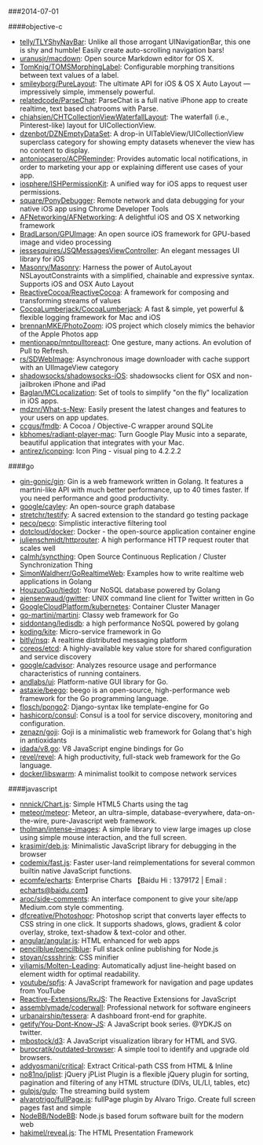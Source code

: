 ###2014-07-01

####objective-c
* [telly/TLYShyNavBar](https://github.com/telly/TLYShyNavBar): Unlike all those arrogant UINavigationBar, this one is shy and humble! Easily create auto-scrolling navigation bars!
* [uranusjr/macdown](https://github.com/uranusjr/macdown): Open source Markdown editor for OS X.
* [TomKnig/TOMSMorphingLabel](https://github.com/TomKnig/TOMSMorphingLabel): Configurable morphing transitions between text values of a label.
* [smileyborg/PureLayout](https://github.com/smileyborg/PureLayout): The ultimate API for iOS & OS X Auto Layout — impressively simple, immensely powerful.
* [relatedcode/ParseChat](https://github.com/relatedcode/ParseChat): ParseChat is a full native iPhone app to create realtime, text based chatrooms with Parse.
* [chiahsien/CHTCollectionViewWaterfallLayout](https://github.com/chiahsien/CHTCollectionViewWaterfallLayout): The waterfall (i.e., Pinterest-like) layout for UICollectionView.
* [dzenbot/DZNEmptyDataSet](https://github.com/dzenbot/DZNEmptyDataSet): A drop-in UITableView/UICollectionView superclass category for showing empty datasets whenever the view has no content to display.
* [antoniocasero/ACPReminder](https://github.com/antoniocasero/ACPReminder): Provides automatic local notifications, in order to marketing your app or explaining different use cases of your app.
* [iosphere/ISHPermissionKit](https://github.com/iosphere/ISHPermissionKit): A unified way for iOS apps to request user permissions.
* [square/PonyDebugger](https://github.com/square/PonyDebugger): Remote network and data debugging for your native iOS app using Chrome Developer Tools
* [AFNetworking/AFNetworking](https://github.com/AFNetworking/AFNetworking): A delightful iOS and OS X networking framework
* [BradLarson/GPUImage](https://github.com/BradLarson/GPUImage): An open source iOS framework for GPU-based image and video processing
* [jessesquires/JSQMessagesViewController](https://github.com/jessesquires/JSQMessagesViewController): An elegant messages UI library for iOS
* [Masonry/Masonry](https://github.com/Masonry/Masonry): Harness the power of AutoLayout NSLayoutConstraints with a simplified, chainable and expressive syntax. Supports iOS and OSX Auto Layout
* [ReactiveCocoa/ReactiveCocoa](https://github.com/ReactiveCocoa/ReactiveCocoa): A framework for composing and transforming streams of values
* [CocoaLumberjack/CocoaLumberjack](https://github.com/CocoaLumberjack/CocoaLumberjack): A fast & simple, yet powerful & flexible logging framework for Mac and iOS
* [brennanMKE/PhotoZoom](https://github.com/brennanMKE/PhotoZoom): iOS project which closely mimics the behavior of the Apple Photos app
* [mentionapp/mntpulltoreact](https://github.com/mentionapp/mntpulltoreact): One gesture, many actions. An evolution of Pull to Refresh.
* [rs/SDWebImage](https://github.com/rs/SDWebImage): Asynchronous image downloader with cache support with an UIImageView category
* [shadowsocks/shadowsocks-iOS](https://github.com/shadowsocks/shadowsocks-iOS): shadowsocks client for OSX and non-jailbroken iPhone and iPad
* [Baglan/MCLocalization](https://github.com/Baglan/MCLocalization): Set of tools to simplify "on the fly" localization in iOS apps.
* [mdznr/What-s-New](https://github.com/mdznr/What-s-New): Easily present the latest changes and features to your users on app updates.
* [ccgus/fmdb](https://github.com/ccgus/fmdb): A Cocoa / Objective-C wrapper around SQLite
* [kbhomes/radiant-player-mac](https://github.com/kbhomes/radiant-player-mac): Turn Google Play Music into a separate, beautiful application that integrates with your Mac.
* [antirez/iconping](https://github.com/antirez/iconping): Icon Ping - visual ping to 4.2.2.2

####go
* [gin-gonic/gin](https://github.com/gin-gonic/gin): Gin is a web framework written in Golang. It features a martini-like API with much better performance, up to 40 times faster. If you need performance and good productivity.
* [google/cayley](https://github.com/google/cayley): An open-source graph database
* [stretchr/testify](https://github.com/stretchr/testify): A sacred extension to the standard go testing package
* [peco/peco](https://github.com/peco/peco): Simplistic interactive filtering tool
* [dotcloud/docker](https://github.com/dotcloud/docker): Docker - the open-source application container engine
* [julienschmidt/httprouter](https://github.com/julienschmidt/httprouter): A high performance HTTP request router that scales well
* [calmh/syncthing](https://github.com/calmh/syncthing): Open Source Continuous Replication / Cluster Synchronization Thing
* [SimonWaldherr/GoRealtimeWeb](https://github.com/SimonWaldherr/GoRealtimeWeb): Examples how to write realtime web applications in Golang
* [HouzuoGuo/tiedot](https://github.com/HouzuoGuo/tiedot): Your NoSQL database powered by Golang
* [ajensenwaud/gwitter](https://github.com/ajensenwaud/gwitter): UNIX command line client for Twitter written in Go
* [GoogleCloudPlatform/kubernetes](https://github.com/GoogleCloudPlatform/kubernetes): Container Cluster Manager
* [go-martini/martini](https://github.com/go-martini/martini): Classy web framework for Go
* [siddontang/ledisdb](https://github.com/siddontang/ledisdb): a high performance NoSQL powered by  golang
* [koding/kite](https://github.com/koding/kite): Micro-service framework in Go
* [bitly/nsq](https://github.com/bitly/nsq): A realtime distributed messaging platform
* [coreos/etcd](https://github.com/coreos/etcd): A highly-available key value store for shared configuration and service discovery
* [google/cadvisor](https://github.com/google/cadvisor): Analyzes resource usage and performance characteristics of running containers.
* [andlabs/ui](https://github.com/andlabs/ui): Platform-native GUI library for Go.
* [astaxie/beego](https://github.com/astaxie/beego): beego is an open-source, high-performance web framework for the Go programming language.
* [flosch/pongo2](https://github.com/flosch/pongo2): Django-syntax like template-engine for Go
* [hashicorp/consul](https://github.com/hashicorp/consul): Consul is a tool for service discovery, monitoring and configuration.
* [zenazn/goji](https://github.com/zenazn/goji): Goji is a minimalistic web framework for Golang that's high in antioxidants
* [idada/v8.go](https://github.com/idada/v8.go): V8 JavaScript engine bindings for Go
* [revel/revel](https://github.com/revel/revel): A high productivity, full-stack web framework for the Go language.
* [docker/libswarm](https://github.com/docker/libswarm): A minimalist toolkit to compose network services

####javascript
* [nnnick/Chart.js](https://github.com/nnnick/Chart.js): Simple HTML5 Charts using the <canvas> tag
* [meteor/meteor](https://github.com/meteor/meteor): Meteor, an ultra-simple, database-everywhere, data-on-the-wire, pure-Javascript web framework.
* [tholman/intense-images](https://github.com/tholman/intense-images): A simple library to view large images up close using simple mouse interaction, and the full screen.
* [krasimir/deb.js](https://github.com/krasimir/deb.js): Minimalistic JavaScript library for debugging in the browser
* [codemix/fast.js](https://github.com/codemix/fast.js): Faster user-land reimplementations for several common builtin native JavaScript functions.
* [ecomfe/echarts](https://github.com/ecomfe/echarts): Enterprise Charts 【Baidu Hi : 1379172 | Email : echarts@baidu.com】
* [aroc/side-comments](https://github.com/aroc/side-comments): An interface component to give your site/app Medium.com style commenting.
* [dfcreative/Photoshopr](https://github.com/dfcreative/Photoshopr): Photoshop script that converts layer effects to CSS string in one click. It supports shadows, glows, gradient & color overlay, stroke, text-shadow & text-color and other.
* [angular/angular.js](https://github.com/angular/angular.js): HTML enhanced for web apps
* [pencilblue/pencilblue](https://github.com/pencilblue/pencilblue): Full stack online publishing for Node.js
* [stoyan/cssshrink](https://github.com/stoyan/cssshrink): CSS minifier
* [viljamis/Molten-Leading](https://github.com/viljamis/Molten-Leading): Automatically adjust line-height based on element width for optimal readability.
* [youtube/spfjs](https://github.com/youtube/spfjs): A JavaScript framework for navigation and page updates from YouTube
* [Reactive-Extensions/RxJS](https://github.com/Reactive-Extensions/RxJS): The Reactive Extensions for JavaScript
* [assemblymade/coderwall](https://github.com/assemblymade/coderwall): Professional network for software engineers
* [urbanairship/tessera](https://github.com/urbanairship/tessera): A dashboard front-end for graphite. 
* [getify/You-Dont-Know-JS](https://github.com/getify/You-Dont-Know-JS): A JavaScript book series. @YDKJS on twitter.
* [mbostock/d3](https://github.com/mbostock/d3): A JavaScript visualization library for HTML and SVG.
* [burocratik/outdated-browser](https://github.com/burocratik/outdated-browser): A simple tool to identify and upgrade old browsers.
* [addyosmani/critical](https://github.com/addyosmani/critical): Extract Critical-path CSS from HTML & Inline
* [no81no/jplist](https://github.com/no81no/jplist): jQuery jPList Plugin is a flexible jQuery plugin for sorting, pagination and filtering of any HTML structure (DIVs, UL/LI, tables, etc)
* [gulpjs/gulp](https://github.com/gulpjs/gulp): The streaming build system
* [alvarotrigo/fullPage.js](https://github.com/alvarotrigo/fullPage.js): fullPage plugin by Alvaro Trigo. Create full screen pages fast and simple
* [NodeBB/NodeBB](https://github.com/NodeBB/NodeBB): Node.js based forum software built for the modern web
* [hakimel/reveal.js](https://github.com/hakimel/reveal.js): The HTML Presentation Framework
